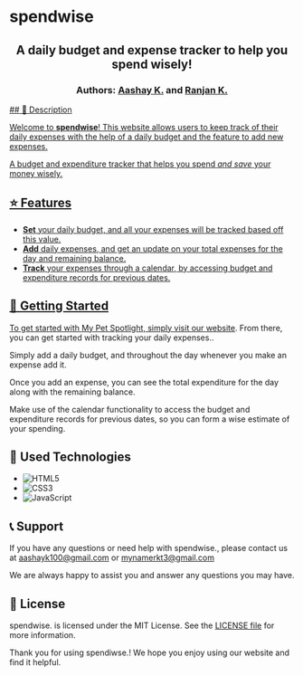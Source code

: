 # spendwise

<h2 align="center">
    A daily budget and expense tracker to help you spend wisely!
</h2>
<h3 align="center">
    Authors: <a href="https://github.com/aashayk18">Aashay K.</a> and <a href="https://github.com/ranjan210">Ranjan K.
</h3>
## 💸 Description

Welcome to **spendwise**! This website allows users to keep track of their daily expenses with the help of a daily budget and the feature to add new expenses.

A budget and expenditure tracker that helps you spend *and save* your money wisely. 

## ⭐ Features

- **Set** your daily budget, and all your expenses will be tracked based off this value. 
- **Add** daily expenses, and get an update on your total expenses for the day and remaining balance.
- **Track** your expenses through a calendar, by accessing budget and expenditure records for previous dates.

## 🚀 Getting Started 

To get started with My Pet Spotlight, simply visit our [website](https://spendwise-ar.vercel.app/). From there, you can get started with tracking your daily expenses..

Simply add a daily budget, and throughout the day whenever you make an expense add it.

Once you add an expense, you can see the total expenditure for the day along with the remaining balance.

Make use of the calendar functionality to access the budget and expenditure records for previous dates, so you can form a wise estimate of your spending.

## 🔧 Used Technologies

- ![HTML5](https://img.shields.io/badge/html5-%23E34F26.svg?style=for-the-badge&logo=html5&logoColor=white)
- ![CSS3](https://img.shields.io/badge/css3-%231572B6.svg?style=for-the-badge&logo=css3&logoColor=white) 
- ![JavaScript](https://img.shields.io/badge/javascript-%23323330.svg?style=for-the-badge&logo=javascript&logoColor=%23F7DF1E)

## 📞 Support

If you have any questions or need help with spendwise., please contact us at aashayk100@gmail.com or mynamerkt3@gmail.com 
  
We are always happy to assist you and answer any questions you may have.

## 📝 License

spendwise. is licensed under the MIT License. See the [LICENSE file](https://github.com/aashayk18/spendwise/blob/master/LICENSE) for more information.

Thank you for using spendiwse.! We hope you enjoy using our website and find it helpful.
